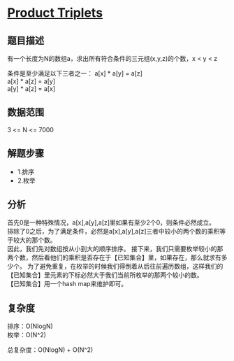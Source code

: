 # [Product Triplets](https://codingcompetitions.withgoogle.com/kickstart/round/0000000000051066/0000000000051187)

## 题目描述  

有一个长度为N的数组a，求出所有符合条件的三元组(x,y,z)的个数，x < y < z

条件是至少满足以下三者之一：
a[x] * a[y] = a[z]  
a[x] * a[z] = a[y]  
a[y] * a[z] = a[x]  

## 数据范围  

3 <= N <= 7000

## 解题步骤

* 1.排序  
* 2.枚举  

## 分析
首先0是一种特殊情况，a[x],a[y],a[z]里如果有至少2个0，则条件必然成立。  
排除了0之后，为了满足条件，必然是a[x],a[y],a[z]三者中较小的两个数的乘积等于较大的那个数。  
因此，我们先对数组按从小到大的顺序排序。
接下来，我们只需要枚举较小的那两个数，然后看他们的乘积是否存在于【已知集合】里，如果存在，那么就求有多少个。
为了避免重复，在枚举的时候我们得倒着从后往前遍历数组，这样我们的【已知集合】里元素的下标必然大于我们当前所枚举的那两个较小的数。  
【已知集合】用一个hash map来维护即可。  

## 复杂度
排序：O(NlogN)  
枚举：O(N^2)  

总复杂度：O(NlogN) + O(N^2)
